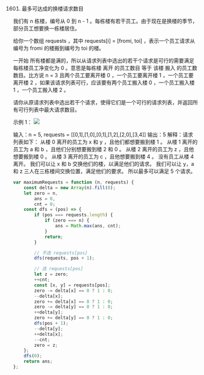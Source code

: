 1601. 最多可达成的换楼请求数目

我们有 n 栋楼，编号从 0 到 n - 1 。每栋楼有若干员工。由于现在是换楼的季节，部分员工想要换一栋楼居住。

给你一个数组 requests ，其中 requests[i] = [fromi, toi] ，表示一个员工请求从编号为 fromi 的楼搬到编号为 toi 的楼。

一开始 所有楼都是满的，所以从请求列表中选出的若干个请求是可行的需要满足 每栋楼员工净变化为 0 。意思是每栋楼 离开 的员工数目 等于 该楼 搬入 的员工数数目。比方说 n = 3 且两个员工要离开楼 0 ，一个员工要离开楼 1 ，一个员工要离开楼 2 ，如果该请求列表可行，应该要有两个员工搬入楼 0 ，一个员工搬入楼 1 ，一个员工搬入楼 2 。

请你从原请求列表中选出若干个请求，使得它们是一个可行的请求列表，并返回所有可行列表中最大请求数目。

示例 1：
![](https://assets.leetcode-cn.com/aliyun-lc-upload/uploads/2020/09/26/move1.jpg)

输入：n = 5, requests = [[0,1],[1,0],[0,1],[1,2],[2,0],[3,4]]
输出：5
解释：请求列表如下：
从楼 0 离开的员工为 x 和 y ，且他们都想要搬到楼 1 。
从楼 1 离开的员工为 a 和 b ，且他们分别想要搬到楼 2 和 0 。
从楼 2 离开的员工为 z ，且他想要搬到楼 0 。
从楼 3 离开的员工为 c ，且他想要搬到楼 4 。
没有员工从楼 4 离开。
我们可以让 x 和 b 交换他们的楼，以满足他们的请求。
我们可以让 y，a 和 z 三人在三栋楼间交换位置，满足他们的要求。
所以最多可以满足 5 个请求。

```js
var maximumRequests = function (n, requests) {
    const delta = new Array(n).fill(0);
    let zero = n,
        ans = 0,
        cnt = 0;
    const dfs = (pos) => {
        if (pos === requests.length) {
            if (zero === n) {
                ans = Math.max(ans, cnt);
            }
            return;
        }

        // 不选 requests[pos]
        dfs(requests, pos + 1);

        // 选 requests[pos]
        let z = zero;
        ++cnt;
        const [x, y] = requests[pos];
        zero -= delta[x] == 0 ? 1 : 0;
        --delta[x];
        zero += delta[x] == 0 ? 1 : 0;
        zero -= delta[y] == 0 ? 1 : 0;
        ++delta[y];
        zero += delta[y] == 0 ? 1 : 0;
        dfs(pos + 1);
        --delta[y];
        ++delta[x];
        --cnt;
        zero = z;
    };
    dfs(0);
    return ans;
};
```
